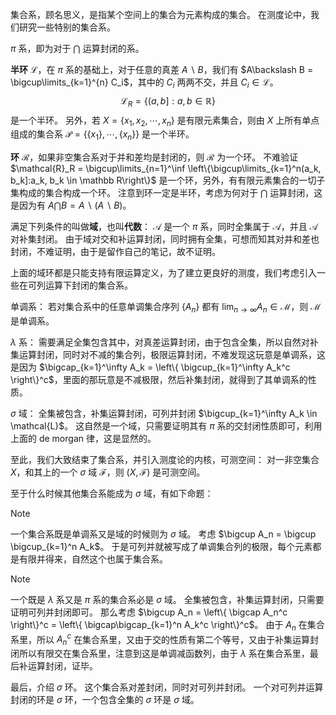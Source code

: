 集合系，顾名思义，是指某个空间上的集合为元素构成的集合。
在测度论中，我们研究一些特别的集合系。

$\pi$ 系，即为对于 $\bigcap$ 运算封闭的系。

**半环** $\mathcal{L}$，在 $\pi$ 系的基础上，对于任意的真差 $A\backslash B$，我们有 $A\backslash B = \bigcup\limits_{k=1}^{n} C_i$，其中的 $C_i$ 两两不交，并且 $C_i \in \mathcal{L}$。
$$
\mathcal{L}_R = \{(a, b]: a, b \in \mathbb R\}
$$
是一个半环。
另外，若 $X = \{x_1, x_2, \cdots, x_n\}$ 是有限元素集合，则由 $X$ 上所有单点组成的集合系 $\mathcal{P} = \{\{x_1\}, \cdots, \{x_n\}\}$ 是一个半环。

**环** $\mathcal{R}$，如果非空集合系对于并和差均是封闭的，则 $\mathcal{R}$ 为一个环。
不难验证 $\mathcal{R}_R = \bigcup\limits_{n=1}^\inf \left\{\bigcup\limits_{k=1}^n(a_k, b_k]:a_k, b_k \in \mathbb R\right\}$ 是一个环，另外，有有限元素集合的一切子集构成的集合构成一个环。
注意到环一定是半环，考虑为何对于 $\bigcap$ 运算封闭，这是因为有 $A \bigcap B = A \backslash (A \backslash B)$。

满足下列条件的叫做**域**，也叫**代数**：
$\mathcal{A}$ 是一个 $\pi$ 系，同时全集属于 $\mathcal{A}$，并且 $\mathcal{A}$ 对补集封闭。
由于域对交和补运算封闭，同时拥有全集，可想而知其对并和差也封闭，不难证明，由于是留作自己的笔记，故不证明。

上面的域环都是只能支持有限运算定义，为了建立更良好的测度，我们考虑引入一些在可列运算下封闭的集合系。

单调系：
若对集合系中的任意单调集合序列 $\{A_n\}$ 都有 $\lim_{n\to \infty} A_n \in \mathcal{M}$，则 $\mathcal{M}$ 是单调系。

$\lambda$ 系：
需要满足全集包含其中，对真差运算封闭，由于包含全集，所以自然对补集运算封闭，同时对不减的集合列，极限运算封闭，不难发现这玩意是单调系，这是因为 $\bigcap_{k=1}^\infty A_k = \left\{ \bigcup_{k=1}^\infty A_k^c \right\}^c$，里面的那玩意是不减极限，然后补集封闭，就得到了其单调系的性质。

$\sigma$ 域：
全集被包含，补集运算封闭，可列并封闭 $\bigcup_{k=1}^\infty A_k \in \mathcal{L}$。
这自然是一个域，只需要证明其有 $\pi$ 系的交封闭性质即可，利用上面的 de morgan 律，这是显然的。

至此，我们大致结束了集合系，并引入测度论的内核，可测空间：
对一非空集合 $X$，和其上的一个 $\sigma$ 域 $\mathcal{F}$，则 $(X, \mathcal{F})$ 是可测空间。

至于什么时候其他集合系能成为 $\sigma$ 域，有如下命题：
> [!NOTE]
> 一个集合系既是单调系又是域的时候则为 $\sigma$ 域。
> 考虑 $\bigcup A_n = \bigcup \bigcup_{k=1}^n A_k$。
> 于是可列并就被写成了单调集合列的极限，每个元素都是有限并得来，自然这个也属于集合系。

> [!NOTE]
> 一个既是 $\lambda$ 系又是 $\pi$ 系的集合系必是 $\sigma$ 域。
> 全集被包含，补集运算封闭，只需要证明可列并封闭即可。
> 那么考虑 $\bigcup A_n = \left\{  \bigcap A_n^c  \right\}^c = \left\{  \bigcap\bigcap_{k=1}^n A_k^c  \right\}^c$。
> 由于 $A_n$ 在集合系里，所以 $A_n^c$ 在集合系里，又由于交的性质有第二个等号，又由于补集运算封闭所以有限交在集合系里，注意到这是单调减函数列，由于 $\lambda$ 系在集合系里，最后补运算封闭，证毕。

最后，介绍 $\sigma$ 环。
这个集合系对差封闭，同时对可列并封闭。
一个对可列并运算封闭的环是 $\sigma$ 环，一个包含全集的 $\sigma$ 环是 $\sigma$ 域。
